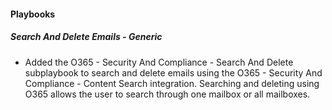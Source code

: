 
#### Playbooks
##### Search And Delete Emails - Generic
- Added the O365 - Security And Compliance - Search And Delete subplaybook to search and delete emails using the O365 - Security And Compliance - Content Search integration. Searching and deleting using O365 allows the user to search through one mailbox or all mailboxes.
